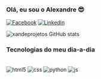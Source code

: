 ### Olá, eu sou o Alexandre 😎

[![Facebook](https://img.shields.io/badge/Facebook-1877F2?style=for-the-badge&logo=facebook&logoColor=white)](https://www.facebook.com/alexandre.silvadossantos.50/)
[![Linkedin](https://img.shields.io/badge/LinkedIn-0077B5?style=for-the-badge&logo=linkedin&logoColor=white)](https://www.linkedin.com/in/alexandre-silva-dos-santos-9604bb210/)

![xandeprojetos GitHub stats](https://github-readme-stats.vercel.app/api?username=xandeprojetos&show_icons=true)

### Tecnologias do meu dia-a-dia

<div style="display: inline_block"><br>
 <img align="center" alt="html5" src="https://img.shields.io/badge/HTML5-E34F26?style=for-the-badge&logo=html5&logoColor=white"/>
 <img align="center" alt="css" src="https://img.shields.io/badge/CSS3-1572B6?style=for-the-badge&logo=css3&logoColor=white"/>
 <img align="center" alt="python" src="https://img.shields.io/badge/Python-14354C?style=for-the-badge&logo=python&logoColor=white"/>
 <img align="center" alt="js" src="https://img.shields.io/badge/JavaScript-F7DF1E?style=for-the-badge&logo=javascript&logoColor=black/">
 


 </div>
